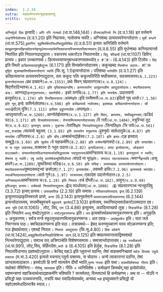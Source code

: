 ```yaml
---
index:  1.2.34
sutra:  यज्ञकर्मण्यजपन्यूङ्खसामसु
vritti:  nyasa
---
```


`अग्निर्मूर्धा दिवः` इत्यादि। `अगि रगि गत्यर्थाः` (धा.पा.146,144)। `वीज्याज्वरिभ्यो निः` (द.उ.1.18) इत वर्त्तमाने `अङ्गेर्निर्नलोपश्च` (द.उ.1.20) इति निप्रत्ययः; नलोपश्च भवति। अग्निशब्दः प्रत्ययस्वरेणान्तोदात्तः। `मुर्वी बन्धने` (धा.पा.575),`ठ्ठकनिन् युवृषितक्षिराजिधन्विद्युप्रतिदिवः` (द.उ.6.51) इत्यतः कनिन्निति वर्त्तमाने `श्वन्नुक्षन्पूषन्प्लीहन्क्लेदन्स्नेहन्मूर्धन्मज्जन्नर्यमन्विश्वप्सन्परिज्मन्मातरिश्वन्मघवन्` (द.उ.6.55) इति मूर्धन्शब्दः कनिन्प्रत्यान्तो निपातित इति निपातनादाद्युदात्तः। वकारस्य धकारोऽत्र निपातनादेव। `दिवु क्रीडादौ` (धा.पा.1107) डिविन् प्रत्ययः। इकार उच्चारणार्थः। डित्यभस्याप्यनुबन्धकरणसामर्थ्यात् `ट
#े#ः` (6.4.143) इति टिलोपः। `दिव्` इति स्थिते `ऊडिदम्पदाद्यप्पुम्रैद्युभ्यः` (6.1.171) इति विभक्तेरन्तोदात्त्वम्। ककुच्छब्दः `प्फिषोन्त उदात्तः- #िति मुद्रितं सूत्रम्फ्प्रातिपदिकमन्तोदात्तं भवति` (फि.सू. 1.1)इत्यन्तोदात्तः। पतिशब्दः `पातेर्डतिः` (द.उ.1.27) इति डतिप्रत्ययान्तः प्रत्ययस्वरेणाद्युदात्तः, ततः ककुदः पतिः ककुत्पतिरिति षष्ठीसमासः, सठसमासस्य` (6.1.223) इत्यन्तोदात्तत्वम्। `प्रथ प्रख्याने` (धा.पा.1553), `प्रथेः षिवन् संप्रसारणञ्च` (द.उ.8.124)। `षिद्गौरादिभ्यश्च`(4.1.41) इति पृथिवशब्दान्ङीष्। प्रत्ययस्वरेण धातुप्रत्यङीष आद्युदात्तोदात्तः। षष्ठ्यैकवचनम् ङस्। `आण्नद्याः`इत्यनुदात्तत्वम्। सवर्णदीर्घः। `इको यणचि` (6.1.77) इति यणादेशः. `उदात्तयणो हल्पूर्वात्` (6.1.174) इति विभक्तिरुदात्ता। `अयम` इति। `इदि परमैश्वर्ये` (धा.पा.63) `इदितो नुम् धातोः` (7.1.58) इति नुम्, `इन्देः कमिर्नलोपश्च` (पं.उ.596) इति कमिप्रत्ययो नलोपश्च; इदम्शब्दः कमिप्रत्ययेनान्तोदात्तः। सौ परतः `इदोऽय् पुंसि` (7.1.111) इतीदम इद्रूपस्यादेशः। `अपाम्` इति। `आप्लृव्याप्तौ` (धा.पा.1260), `आप्नोतेर्ह्रस्वश्च` (द.उ.1.127) इति क्विप्, ह्रस्वश्च, षष्ठीबहुवनचम्। `ऊडिदं पद` (6.1.171) इति विभक्तेरुदात्तत्वम्। तेनापामित्यस्यान्तोदात्तत्वम्। `रि गतौ` (धा.पा.1404), `स्त्रुरिभ्यां तुट् च` (द.उ.9.62) इत्यसुन् प्रत्ययः। तुडागमः। `रेतांसि` इति नित्स्वरेणाद्युदात्तः। `जिन्वति` इति। `जि जये` (धा.पा.561) लट्,शत्रादेशः। `व्यत्ययो बहुलम्` (3.1.85) इति व्यत्ययेन श्नुप्रत्ययः।`हुश्नुवोः सार्वधातुके` (6.4.87) इति यणादेशः। `उगितश्च` (4.2.6) इति ङीप्। `अम्बार्थनद्योर्ह्रस्वः` (7.3.107) इति ह्रस्वः। `एङ ह्रस्वात् सम्बुद्धेः` (6.1.69) इति सुलोपः। `ये यज्ञकर्मणि` (8.2.88) इति वर्त्तमाने `प्रणवष्टेः`(8.2.89) इति प्रणवादेशः। स च प्लुत
उदात्तश्च,`वाक्यस्य टेः प्लुत उदात्तः` (8.2.82) इत्यधिकरात्। प्रणव इत्योकारम्, ओङ्कारं वाऽऽचक्षते। प्रणवस्योदात्तविधानसामर्थ्यादसिद्धत्वाच्च पदादुत्तरस्य `आमन्त्रितस्य च` (8.1.19) इत्यनुदात्तं न भवति; शेषस्य तु भवति। एषु स्वरेषु प्राप्तेष्वेकश्रुतिर्विधीयते।
`संपाठे मा भूत्` इति। संपाठउ स्वाध्यायकालः। `ममाग्ने` इत्यादि। `असु क्षपणे` (धा.पा.1209), `युष्यसिम्यां मदिक्` (द.उ.6.50) इति मदिक्। अस्मच्छब्दः
प्रत्ययस्वेरणान्तोदात्तः। षष्ठ्येकवचनस्य `युष्मदसमद्भ्यां ङसोऽश्` (7.1.27) इत्यशादेश-, `तवममौ ङसि` (7.2.96) इत्यस्मदो ममादेशः। स्था4निवद्भावादन्तोदात्तः। `अतो गुणे` (6.1.97) पररूपत्वम्। `एकादेश उदात्तेनोदात्तः` (8.2.5) अग्निशब्दस्य `आमन्त्रितस्य च` (8.1.19) इति निघातः। `वर्च दीप्तौ` (धा.पा.162), `असुन्` (द.उ.9.49) इतिअसुन् प्रत्ययः। वर्चशब्दो नित्स्वरेणाद्युदात्तः। `ह्वेञ् स्पर्धायाम्` (धा.पा.1008) । `ह्वः संप्रासारणञ्च न्यभ्युपदिषु (3.3.72) इत्यप् प्रत्ययः। `उपपदमतिङ` (2.2.19) इति समासः। `गतिकारकोपपदात् कृत्` (6.2.139) इत्युत्तरपदप्रकृतिस्वरत्वे
प्राप्ते, `अन्तः` (6.2.143) इत्यनुवर्तमाने `थाथघञ्क्ताजवित्रकारणाम्` (6.2.144) इत्यन्तोदात्तत्वम्, सप्तमीबहुवचने `बहुवचने झल्येत्`(7.3.103) इत्येत्त्वम्, स्थानिवद्भावादेकारोऽपब्यदात्त एव। `अस भुवि` (धा.पा.1065) , लोट्, तिप्, `एरुः` (3.4.86) इत्युत्वम्, अदादित्वाच्छपो लुक्। `तिङङतिङः` (8.1.28) इति निघातेन `अस्तु` शब्दोऽनुदात्तः। `जपोऽनुकरणमन्त्रः` इति। `जप` इत्यक्तेरर्थकथनमनुकरणमन्त्र इति। अनुकृतिः = अनुकरणम्। सर्वत्र मन्त्रे स्फुटमुच्चारणमित्यनुकरणमन्त्रः। अत एवाह-- `उपांशुप्रयोगः` इति। यता जले निमग्नस्य पाठः।
क्वचिदकरणमन्त्र इति पाठः। तत्रायमर्थः-- ईषत् करणमुच्चारणं यस्य सोऽकरणमन्त्र इति; नञ ईषदर्थत्वात्।
एशब्दो निपातः। `निपाता आद्युदात्ताः` (फि.सू.4.80)। `विश प्रवेशने` (धा.पा.1424),`अशूप्रुषिलटिकणिखटिविशिभ्यः क्वन्` (द.उ.125) इति क्वप्रत्ययान्तत्वाद्विश्वशब्दो नित्स्वरेणाद्युदात्तः। समञ्च तत् अत्रिणञ्चेति विशेषणसमासः। समासान्तोदात्तत्वम्। `दह भस्मीकरणे` (धा.पा.991), लोट्,सिप्, सेर्हिरादेशः,`अतो हेः` (6.4.105) इति हेर्लुक्, `तिङङतिङ` (8.1.28) इति निघातविधानात् दहशब्दोऽनुदात्तः। केचिद् वहा3 इति प्लुतान्तं पठन्ति; तेषां साहसमनिच्छतां `सर्वत्र विभाषा प्लुतो वक्तव्यः` (म.भा.3.420) इत्यतो वचनात् प्लुतो वक्तव्यः, स चोदात्तः।
अन्ये त्वाकारान्तं पठन्ति, तेषां छान्दसत्वादाकारः। ह्रस्वोऽपि हि वर्णो व्यत्ययेन दीर्घो भवति,`पुरुषः` `नारकः` इति यथा। `वाक्यविशेषस्था गीतयः` इति। यथोक्तं जैमिनिना-- `गीतिषु सामाख्या` इति। गीतिः = ध्वनिविशेषः।
कर्मग्रहणं किमर्थम्,यज्ञ इत्येवोच्येत, यज्ञमन्त्राणां यज्ञक्रियार्थत्वाद्यज्ञकर्मणि भविष्यति ? सत्यमेतत्; विस्पष्टार्थ हि कर्मग्रहणम्। अथ वा -- योऽपि न प्रसिद्धो यज्ञः पञ्चयजनादिः, तत्रापि यथा स्यादित्येवमर्थम्; अन्यथा `यज्ञे` इच्युच्यमाने प्रसिद्धो यो यज्ञोऽश्वमेधादिस्त्तत्रैव स्यात्।।

